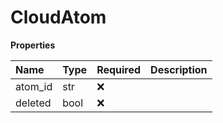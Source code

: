 # CloudAtom

**Properties**

| Name    | Type | Required | Description |
| :------ | :--- | :------- | :---------- |
| atom_id | str  | ❌       |             |
| deleted | bool | ❌       |             |

